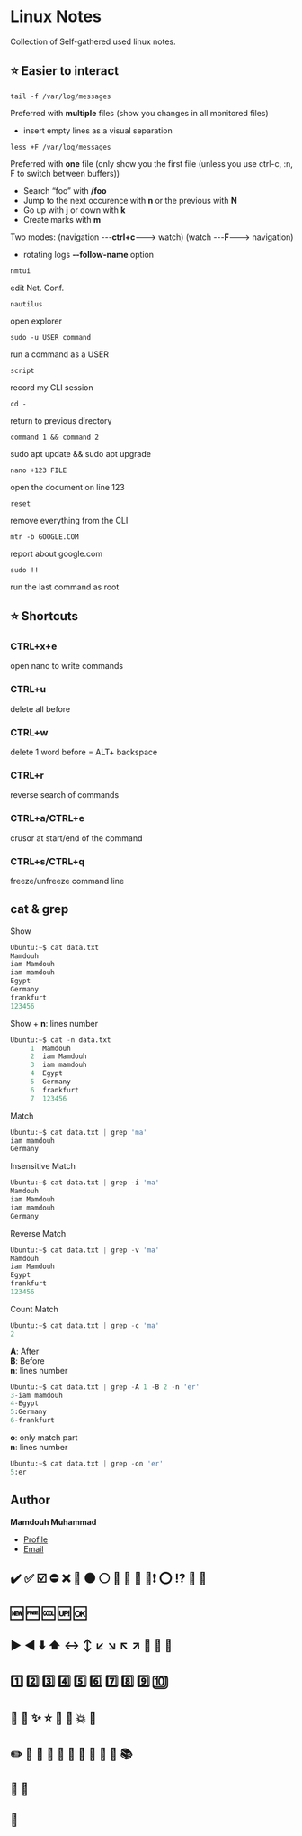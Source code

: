 
# Linux Notes

Collection of Self-gathered used linux notes.


## ⭐️ Easier to interact

```
tail -f /var/log/messages
```
Preferred with **multiple** files (show you changes in all monitored files)

- insert empty lines as a visual separation
```
less +F /var/log/messages	
```
Preferred with **one** file  (only show you the first file (unless you use ctrl-c, :n, F to switch
between buffers))

- Search “foo” with **/foo**  
- Jump to the next occurence with **n** or the previous with **N**  
- Go up with **j** or down with **k**  
- Create marks with **m**  
 

 Two modes:
     (navigation ---**ctrl+c**---> watch) 
     (watch ---**F**---> navigation) 

- rotating logs **--follow-name** option 

```
nmtui	
```
edit Net. Conf.

```
nautilus	
```
open explorer
```
sudo -u USER command
```	
run a command as a USER
```
script	
```
record my CLI session
```
cd - 	
```
return to previous directory
```
command 1 && command 2	
```
sudo apt update && sudo apt upgrade
```
nano +123 FILE	
```
open the document on line 123
```
reset	
```
remove everything from the CLI
```
mtr -b GOOGLE.COM	
```
report about google.com
```
sudo !!	
```
run the last command as root


## ⭐️ Shortcuts

### CTRL+x+e	  
open nano to write commands
### CTRL+u	    
delete all before
### CTRL+w	   
delete 1 word before = ALT+ backspace
### CTRL+r       
reverse search of commands
### CTRL+a/CTRL+e	
crusor at start/end of the command
### CTRL+s/CTRL+q	 
freeze/unfreeze command line




## cat & grep

Show
```python
Ubuntu:~$ cat data.txt
Mamdouh
iam Mamdouh
iam mamdouh
Egypt
Germany
frankfurt
123456
```
Show + **n**: lines number

```python
Ubuntu:~$ cat -n data.txt 
     1	Mamdouh
     2	iam Mamdouh
     3	iam mamdouh
     4	Egypt
     5	Germany
     6	frankfurt
     7	123456
```
Match
```python
Ubuntu:~$ cat data.txt | grep 'ma'
iam mamdouh
Germany
```
Insensitive Match
```python
Ubuntu:~$ cat data.txt | grep -i 'ma'
Mamdouh
iam Mamdouh
iam mamdouh
Germany
```
Reverse Match
```python
Ubuntu:~$ cat data.txt | grep -v 'ma'
Mamdouh
iam Mamdouh
Egypt
frankfurt
123456
```
Count Match

```python
Ubuntu:~$ cat data.txt | grep -c 'ma'
2
```
**A**: After  
**B**: Before  
**n**: lines number
```python
Ubuntu:~$ cat data.txt | grep -A 1 -B 2 -n 'er'
3-iam mamdouh
4-Egypt
5:Germany
6-frankfurt
```
**o**: only match part   
**n**: lines number
```python
Ubuntu:~$ cat data.txt | grep -on 'er'
5:er
```

## Author

**Mamdouh Muhammad**

- [Profile](https://github.com/MamdouhEgy "Mamdouh Muhammad")
- [Email](mailto:mamdouh.muhammad@gmx.de?subject=Hi "Hi!")


## ✔️ ✅ ☑️ ⛔ ❌ 🔴 ⚫ ⚪ 🔵 🔷 🔹 💯❗ ⭕ ⁉️ 🔺 🔻
## 🆕 🆓 🆒 🆙 🆗
## ▶️ ◀️ ⬇️ ⬆️ ↔️ ↕️ ↙️	↘️ 	↖️ 	↗️ 🔁 🔀 🔄
## 1️⃣	2️⃣	3️⃣ 4️⃣ 	5️⃣ 	6️⃣ 7️⃣ 	8️⃣ 	9️⃣ 🔟 
## 🚩 💎 ✨ ⭐ 	🌟	💫 	💥 🤝
## ✏️ 📏 📐 	📕 	📗 📘 	📙 	📓 📔 	📒 	📚 
## 📄 📑
## 📧
